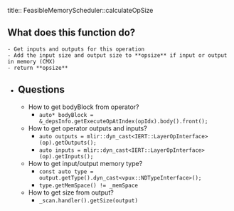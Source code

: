 title:: FeasibleMemoryScheduler::calculateOpSize

## What does this function do?
	- Get inputs and outputs for this operation
	- Add the input size and output size to **opsize** if input or output in memory (CMX)
	- return **opsize**
- ## Questions
	- How to get bodyBlock from operator?
		- `auto* bodyBlock = &_depsInfo.getExecuteOpAtIndex(opIdx).body().front();`
	- How to get operator outputs and inputs?
		- `auto outputs = mlir::dyn_cast<IERT::LayerOpInterface>(op).getOutputs();`
		- `auto inputs = mlir::dyn_cast<IERT::LayerOpInterface>(op).getInputs();`
	- How to get input/output memory type?
		- `const auto type = output.getType().dyn_cast<vpux::NDTypeInterface>();`
		- `type.getMemSpace() != _memSpace`
	- How to get size from output?
		- `_scan.handler().getSize(output)`